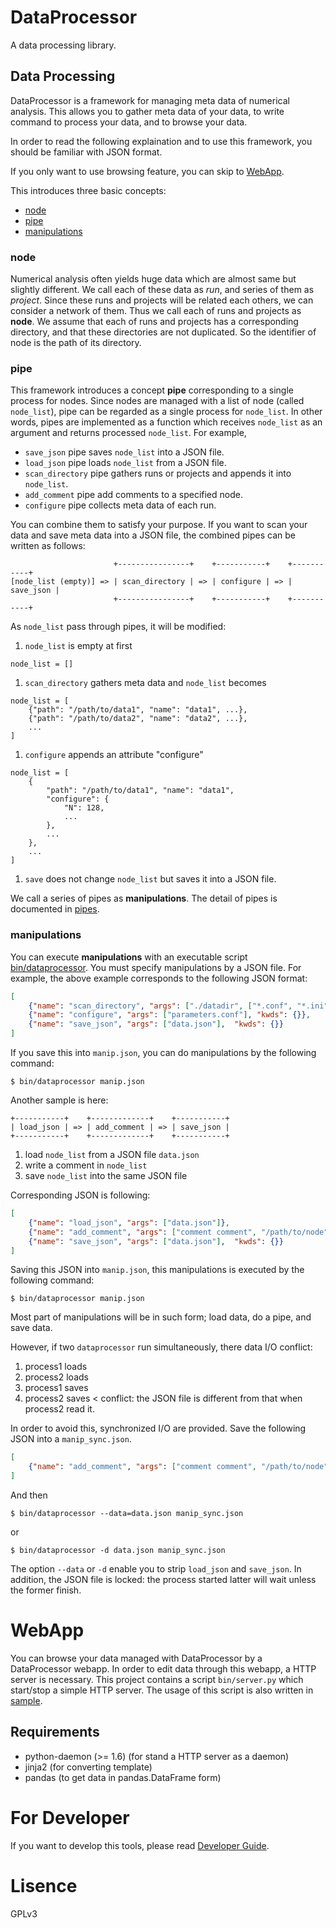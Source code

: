 DataProcessor
=============

A data processing library.

Data Processing
---------------
DataProcessor is a framework for managing meta data of numerical analysis.
This allows you to gather meta data of your data,
to write command to process your data, and to browse your data.

In order to read the following explaination and to use this framework,
you should be familiar with JSON format.

If you only want to use browsing feature,
you can skip to [WebApp](#WebApp).

This introduces three basic concepts:

- [node](#node)
- [pipe](#pipe)
- [manipulations](#manipulations)

### node
Numerical analysis often yields huge data
which are almost same but slightly different.
We call each of these data as *run*, and series of them as *project*.
Since these runs and projects will be related each others,
we can consider a network of them.
Thus we call each of runs and projects as **node**.
We assume that each of runs and projects has a corresponding directory,
and that these directories are not duplicated.
So the identifier of node is the path of its directory.

### pipe
This framework introduces a concept **pipe**
corresponding to a single process for nodes.
Since nodes are managed with a list of node (called `node_list`),
pipe can be regarded as a single process for `node_list`.
In other words, pipes are implemented as a function
which receives `node_list` as an argument and returns processed `node_list`.
For example, 

- `save_json` pipe saves `node_list` into a JSON file.
- `load_json` pipe loads `node_list` from a JSON file.
- `scan_directory` pipe gathers runs or projects and appends it into `node_list`.
- `add_comment` pipe add comments to a specified node.
- `configure` pipe collects meta data of each run.

You can combine them to satisfy your purpose.
If you want to scan your data and save meta data into a JSON file,
the combined pipes can be written as follows:

                           +----------------+    +-----------+    +-----------+
    [node_list (empty)] => | scan_directory | => | configure | => | save_json |
                           +----------------+    +-----------+    +-----------+

As `node_list` pass through pipes, it will be modified:

1. `node_list` is empty at first
```
node_list = []
```

1. `scan_directory` gathers meta data and `node_list` becomes
```
node_list = [
    {"path": "/path/to/data1", "name": "data1", ...}, 
    {"path": "/path/to/data2", "name": "data2", ...}, 
    ...
]
```

1. `configure` appends an attribute "configure"
```
node_list = [
    {
        "path": "/path/to/data1", "name": "data1",
        "configure": {
            "N": 128,
            ...
        },
        ...
    }, 
    ...
]
```

1. `save` does not change `node_list` but saves it into a JSON file.

We call a series of pipes as **manipulations**.
The detail of pipes is documented in [pipes](doc/pipes.md).

### manipulations
You can execute **manipulations** with an executable script [bin/dataprocessor](sample/README.md#dataprocessor).
You must specify manipulations by a JSON file.
For example, the above example corresponds to the following JSON format:

```json
[
    {"name": "scan_directory", "args": ["./datadir", ["*.conf", "*.ini"]]},
    {"name": "configure", "args": ["parameters.conf"], "kwds": {}},
    {"name": "save_json", "args": ["data.json"],  "kwds": {}}
]
```

If you save this into `manip.json`,
you can do manipulations by the following command:

    $ bin/dataprocessor manip.json

Another sample is here:

    +-----------+    +-------------+    +-----------+
    | load_json | => | add_comment | => | save_json |
    +-----------+    +-------------+    +-----------+

1. load `node_list` from a JSON file `data.json`
1. write a comment in `node_list`
1. save `node_list` into the same JSON file

Corresponding JSON is following:

```json
[
    {"name": "load_json", "args": ["data.json"]},
    {"name": "add_comment", "args": ["comment comment", "/path/to/node"]},
    {"name": "save_json", "args": ["data.json"],  "kwds": {}}
]
```

Saving this JSON into `manip.json`,
this manipulations is executed by the following command:

    $ bin/dataprocessor manip.json

Most part of manipulations will be in such form;
load data, do a pipe, and save data.

However, if two `dataprocessor` run simultaneously,
there data I/O conflict:

1. process1 loads
1. process2 loads
1. process1 saves
1. process2 saves < conflict:
the JSON file is different from that when process2 read it.

In order to avoid this, synchronized I/O are provided.
Save the following JSON into a `manip_sync.json`.

```json
[
    {"name": "add_comment", "args": ["comment comment", "/path/to/node"]},
]
```
And then 

    $ bin/dataprocessor --data=data.json manip_sync.json

or

    $ bin/dataprocessor -d data.json manip_sync.json

The option `--data` or `-d` enable you to strip `load_json` and `save_json`.
In addition, the JSON file is locked:
the process started latter will wait unless the former finish.

WebApp
======
You can browse your data managed with DataProcessor by a DataProcessor webapp.
In order to edit data through this webapp, a HTTP server is necessary.
This project contains a script `bin/server.py` which start/stop a simple HTTP server.
The usage of this script is also written in [sample](sample/README.md "Sample Usage for WebApp").

Requirements
------------

- python-daemon (>= 1.6) (for stand a HTTP server as a daemon)
- jinja2 (for converting template)
- pandas (to get data in pandas.DataFrame form)


For Developer
=============

If you want to develop this tools, please read [Developer Guide](doc/developer.md "Developer Guide").

Lisence
==========
GPLv3

